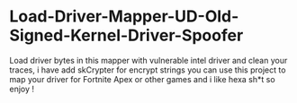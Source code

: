 # Load-Driver-Mapper-UD-Old-Signed-Kernel-Driver-Spoofer
Load driver bytes in this mapper with vulnerable intel driver and clean your traces, i have add skCrypter for encrypt strings you can use this project to map your driver for Fortnite Apex or other games and i like hexa sh*t so enjoy !





